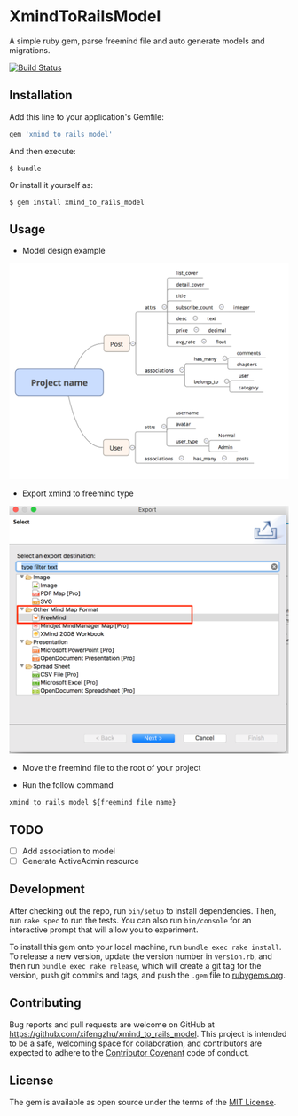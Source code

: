 # XmindToRailsModel

A simple ruby gem, parse freemind file and auto generate models and migrations.

[![Build Status](https://travis-ci.org/xifengzhu/xmind_to_rails_model.svg?branch=master)](https://travis-ci.org/xifengzhu/xmind_to_rails_model)

## Installation

Add this line to your application's Gemfile:

```ruby
gem 'xmind_to_rails_model'
```

And then execute:

    $ bundle

Or install it yourself as:

    $ gem install xmind_to_rails_model

## Usage

* Model design example

![Model design image](/images/model-design-xmind-example.png)

* Export xmind to freemind type

![Export to freemind](/images/xmind-to-freemind.png)

* Move the freemind file to the root of your project

* Run the follow command

```shell
xmind_to_rails_model ${freemind_file_name}
```

## TODO

- [ ] Add association to model
- [ ] Generate ActiveAdmin resource

## Development

After checking out the repo, run `bin/setup` to install dependencies. Then, run `rake spec` to run the tests. You can also run `bin/console` for an interactive prompt that will allow you to experiment.

To install this gem onto your local machine, run `bundle exec rake install`. To release a new version, update the version number in `version.rb`, and then run `bundle exec rake release`, which will create a git tag for the version, push git commits and tags, and push the `.gem` file to [rubygems.org](https://rubygems.org).

## Contributing

Bug reports and pull requests are welcome on GitHub at https://github.com/xifengzhu/xmind_to_rails_model. This project is intended to be a safe, welcoming space for collaboration, and contributors are expected to adhere to the [Contributor Covenant](http://contributor-covenant.org) code of conduct.


## License

The gem is available as open source under the terms of the [MIT License](http://opensource.org/licenses/MIT).

